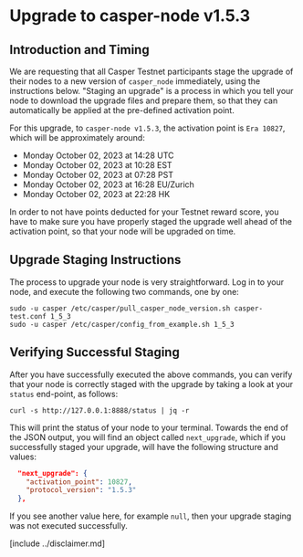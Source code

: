 # Upgrade to casper-node v1.5.3

## Introduction and Timing
We are requesting that all Casper Testnet participants stage the upgrade of their nodes to a new version of `casper_node`
immediately, using the instructions below. "Staging an upgrade" is a process in which you tell your node to download
the upgrade files and prepare them, so that they can automatically be applied at the pre-defined activation point.

For this upgrade, to `casper-node v1.5.3`, the activation point is `Era 10827`, which will be approximately around:
* Monday October 02, 2023 at 14:28 UTC
* Monday October 02, 2023 at 10:28 EST
* Monday October 02, 2023 at 07:28 PST
* Monday October 02, 2023 at 16:28 EU/Zurich
* Monday October 02, 2023 at 22:28 HK

In order to not have points deducted for your Testnet reward score, you have to make sure you have properly staged the
upgrade well ahead of the activation point, so that your node will be upgraded on time.

## Upgrade Staging Instructions

The process to upgrade your node is very straightforward. Log in to your node, and execute the following two commands,
one by one:

```shell
sudo -u casper /etc/casper/pull_casper_node_version.sh casper-test.conf 1_5_3
sudo -u casper /etc/casper/config_from_example.sh 1_5_3
```

## Verifying Successful Staging

After you have successfully executed the above commands, you can verify that your node is correctly staged with the
upgrade by taking a look at your `status` end-point, as follows:

```shell
curl -s http://127.0.0.1:8888/status | jq -r
```

This will print the status of your node to your terminal. Towards the end of the JSON output, you will find an object
called `next_upgrade`, which if you successfully staged your upgrade, will have the following structure and values:

```json
  "next_upgrade": {
    "activation_point": 10827,
    "protocol_version": "1.5.3"
  },
```

If you see another value here, for example `null`, then your upgrade staging was not executed successfully.

[include ../disclaimer.md]

